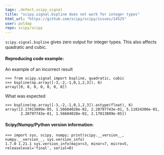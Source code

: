 ```yaml
---
tags: ,defect,scipy.signal
title: "scipy.signal.bspline does not work for integer types"
html_url: "https://github.com/scipy/scipy/issues/14525"
user: poldap
repo: scipy/scipy
---
```


`scipy.signal.bspline` gives zero output for integer types. This also affects quadratic and cubic.

#### Reproducing code example:
An example of an incorrect result
```
>>> from scipy.signal import bspline, quadratic, cubic
>>> bspline(np.array([-3,-2,-1,0,1,2,3]), 6)
array([0, 0, 0, 0, 0, 0, 0])
```
What was expected
```
>>> bspline(np.array([-3,-2,-1,0,1,2,3]).astype(float), 6)
array([2.17013889e-05, 1.56684028e-02, 2.28797743e-01, 5.11024306e-01,
       2.28797743e-01, 1.56684028e-02, 2.17013889e-05])
```

#### Scipy/Numpy/Python version information:
```
>>> import sys, scipy, numpy; print(scipy.__version__, numpy.__version__, sys.version_info)
1.7.0 1.21.1 sys.version_info(major=3, minor=7, micro=5, releaselevel='final', serial=0)
```

